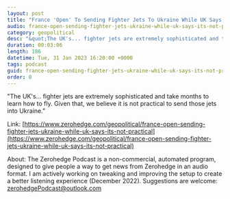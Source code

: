 ```yaml
---
layout: post
title: "France 'Open' To Sending Fighter Jets To Ukraine While UK Says &quot;Not Practical&quot;"
audio: france-open-sending-fighter-jets-ukraine-while-uk-says-its-not-practical-0
category: geopolitical
desc: "&quot;The UK's... fighter jets are extremely sophisticated and take months to learn how to fly. Given that, we believe it is not practical to send those jets into Ukraine.&quot;"
duration: 00:03:06
length: 186
datetime: Tue, 31 Jan 2023 16:20:00 +0000
tags: podcast
guid: france-open-sending-fighter-jets-ukraine-while-uk-says-its-not-practical-0
order: 0
---
```

&quot;The UK's... fighter jets are extremely sophisticated and take months to learn how to fly. Given that, we believe it is not practical to send those jets into Ukraine.&quot;

Link: [https://www.zerohedge.com/geopolitical/france-open-sending-fighter-jets-ukraine-while-uk-says-its-not-practical](https://www.zerohedge.com/geopolitical/france-open-sending-fighter-jets-ukraine-while-uk-says-its-not-practical)

About: The Zerohedge Podcast is a non-commercial, automated program, designed to give people a way to get news from Zerohedge in an audio format.  I am actively working on tweaking and improving the setup to create a better listening experience (December 2022).  Suggestions are welcome: [zerohedgePodcast@outlook.com](mailto:zerohedgePodcast@outlook.com)
